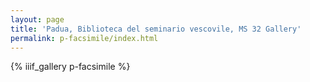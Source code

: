 ```yaml
---
layout: page
title: 'Padua, Biblioteca del seminario vescovile, MS 32 Gallery'
permalink: p-facsimile/index.html
---
```


{% iiif_gallery p-facsimile %}
